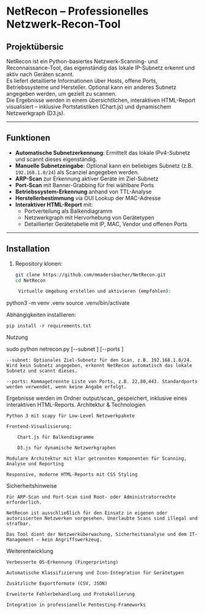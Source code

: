 # NetRecon – Professionelles Netzwerk-Recon-Tool

## Projektübersic

NetRecon ist ein Python-basiertes Netzwerk-Scanning- und Reconnaissance-Tool, das eigenständig das lokale IP-Subnetz erkennt und aktiv nach Geräten scannt.  
Es liefert detaillierte Informationen über Hosts, offene Ports, Betriebssysteme und Hersteller. Optional kann ein anderes Subnetz angegeben werden, um gezielt zu scannen.  
Die Ergebnisse werden in einem übersichtlichen, interaktiven HTML-Report visualisiert – inklusive Portstatistiken (Chart.js) und dynamischem Netzwerkgraph (D3.js).

---

## Funktionen

- **Automatische Subnetzerkennung**: Ermittelt das lokale IPv4-Subnetz und scannt dieses eigenständig.  
- **Manuelle Subnetzeingabe**: Optional kann ein beliebiges Subnetz (z.B. `192.168.1.0/24`) als Scanziel angegeben werden.  
- **ARP-Scan** zur Erkennung aktiver Geräte im Ziel-Subnetz  
- **Port-Scan** mit Banner-Grabbing für frei wählbare Ports  
- **Betriebssystem-Erkennung** anhand von TTL-Analyse  
- **Herstellerbestimmung** via OUI Lookup der MAC-Adresse  
- **Interaktiver HTML-Report** mit:  
  - Portverteilung als Balkendiagramm  
  - Netzwerkgraph mit Hervorhebung von Gerätetypen  
  - Detaillierter Gerätetabelle mit IP, MAC, Vendor und offenen Ports

---

## Installation

1. Repository klonen:  
   ```bash
   git clone https://github.com/mmadersbacher/NetRecon.git
   cd NetRecon

    Virtuelle Umgebung erstellen und aktivieren (empfohlen):

python3 -m venv .venv
source .venv/bin/activate

Abhängigkeiten installieren:

    pip install -r requirements.txt

Nutzung

sudo python netrecon.py [--subnet <SUBNET>] [--ports <PORTS>]

    --subnet: Optionales Ziel-Subnetz für den Scan, z.B. 192.168.1.0/24. Wird kein Subnetz angegeben, erkennt NetRecon automatisch das lokale Subnetz und scannt dieses.

    --ports: Kommagetrennte Liste von Ports, z.B. 22,80,443. Standardports werden verwendet, wenn keine Angabe erfolgt.

Ergebnisse werden im Ordner output/scan_<TIMESTAMP> gespeichert, inklusive eines interaktiven HTML-Reports.
Architektur & Technologien

    Python 3 mit scapy für Low-Level Netzwerkpakete

    Frontend-Visualisierung:

        Chart.js für Balkendiagramme

        D3.js für dynamische Netzwerkgraphen

    Modulare Architektur mit klar getrennten Komponenten für Scanning, Analyse und Reporting

    Responsive, moderne HTML-Reports mit CSS Styling

Sicherheitshinweise

    Für ARP-Scan und Port-Scan sind Root- oder Administratorrechte erforderlich.

    NetRecon ist ausschließlich für den Einsatz in eigenen oder autorisierten Netzwerken vorgesehen. Unerlaubte Scans sind illegal und strafbar.

    Das Tool dient der Netzwerküberwachung, Sicherheitsanalyse und dem IT-Management – kein Angriffswerkzeug.

Weiterentwicklung

    Verbesserte OS-Erkennung (Fingerprinting)

    Automatische Klassifizierung und Icon-Integration für Gerätetypen

    Zusätzliche Exportformate (CSV, JSON)

    Erweiterte Fehlerbehandlung und Protokollierung

    Integration in professionelle Pentesting-Frameworks

